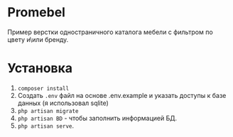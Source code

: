 # Promebel

Пример верстки одностраничного каталога мебели с фильтром по цвету и\или бренду.

# Установка

1. `composer install`
2. Создать `.env` файл на основе .env.example и указать доступы к базе данных (я использовал sqlite)
3. `php artisan migrate`
4. `php artisan BD` - чтобы заполнить информацией БД.
5. `php artisan serve`.
